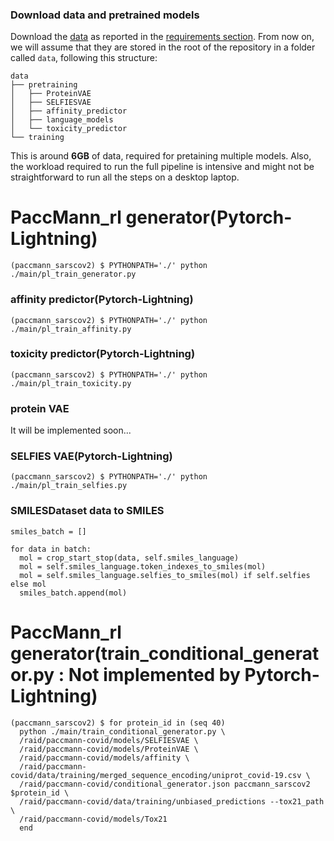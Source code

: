 ### Download data and pretrained models

Download the [data](https://ibm.ent.box.com/v/paccmann-sarscov2-data) as reported in the [requirements section](#requirements).
From now on, we will assume that they are stored in the root of the repository in a folder called `data`, following this structure:

```console
data
├── pretraining
│   ├── ProteinVAE
│   ├── SELFIESVAE
│   ├── affinity_predictor
│   ├── language_models
│   └── toxicity_predictor
└── training
```
This is around **6GB** of data, required for pretaining multiple models.
Also, the workload required to run the full pipeline is intensive and might not be straightforward to run all the steps on a desktop laptop.


# PaccMann_rl generator(Pytorch-Lightning)
```console
(paccmann_sarscov2) $ PYTHONPATH='./' python ./main/pl_train_generator.py
```

### affinity predictor(Pytorch-Lightning)
```console
(paccmann_sarscov2) $ PYTHONPATH='./' python ./main/pl_train_affinity.py
```

### toxicity predictor(Pytorch-Lightning)
```console
(paccmann_sarscov2) $ PYTHONPATH='./' python ./main/pl_train_toxicity.py
```

### protein VAE
It will be implemented soon...

### SELFIES VAE(Pytorch-Lightning)
```console
(paccmann_sarscov2) $ PYTHONPATH='./' python ./main/pl_train_selfies.py
```

### SMILESDataset data to SMILES
```console
smiles_batch = []

for data in batch:
  mol = crop_start_stop(data, self.smiles_language)
  mol = self.smiles_language.token_indexes_to_smiles(mol)
  mol = self.smiles_language.selfies_to_smiles(mol) if self.selfies else mol
  smiles_batch.append(mol)
```

# PaccMann_rl generator(train_conditional_generator.py : Not implemented by Pytorch-Lightning)
```console
(paccmann_sarscov2) $ for protein_id in (seq 40)
  python ./main/train_conditional_generator.py \
  /raid/paccmann-covid/models/SELFIESVAE \
  /raid/paccmann-covid/models/ProteinVAE \
  /raid/paccmann-covid/models/affinity \
  /raid/paccmann-covid/data/training/merged_sequence_encoding/uniprot_covid-19.csv \
  /raid/paccmann-covid/conditional_generator.json paccmann_sarscov2 $protein_id \
  /raid/paccmann-covid/data/training/unbiased_predictions --tox21_path \
  /raid/paccmann-covid/models/Tox21
  end
```
